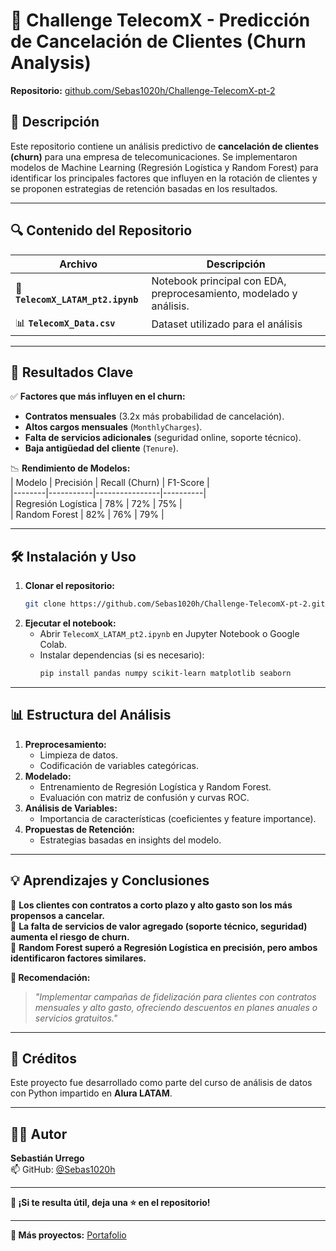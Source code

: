 # **📁 Challenge TelecomX - Predicción de Cancelación de Clientes (Churn Analysis)**  

**Repositorio:** [github.com/Sebas1020h/Challenge-TelecomX-pt-2](https://github.com/Sebas1020h/Challenge-TelecomX-pt-2)  

## **📌 Descripción**  
Este repositorio contiene un análisis predictivo de **cancelación de clientes (churn)** para una empresa de telecomunicaciones. Se implementaron modelos de Machine Learning (Regresión Logística y Random Forest) para identificar los principales factores que influyen en la rotación de clientes y se proponen estrategias de retención basadas en los resultados.  

---

## **🔍 Contenido del Repositorio**  
| Archivo | Descripción |  
|---------|------------|  
| 📄 **`TelecomX_LATAM_pt2.ipynb`** | Notebook principal con EDA, preprocesamiento, modelado y análisis. |  
| 📊 **`TelecomX_Data.csv`**  | Dataset utilizado para el análisis  |  

---

## **🚀 Resultados Clave**  
✅ **Factores que más influyen en el churn:**  
- **Contratos mensuales** (3.2x más probabilidad de cancelación).  
- **Altos cargos mensuales** (`MonthlyCharges`).  
- **Falta de servicios adicionales** (seguridad online, soporte técnico).  
- **Baja antigüedad del cliente** (`Tenure`).  

📉 **Rendimiento de Modelos:**  
| Modelo | Precisión | Recall (Churn) | F1-Score |  
|--------|-----------|----------------|----------|  
| Regresión Logística | 78% | 72% | 75% |  
| Random Forest | 82% | 76% | 79% |  

---

## **🛠️ Instalación y Uso**  
1. **Clonar el repositorio:**  
   ```bash
   git clone https://github.com/Sebas1020h/Challenge-TelecomX-pt-2.git
   ```  
2. **Ejecutar el notebook:**  
   - Abrir `TelecomX_LATAM_pt2.ipynb` en Jupyter Notebook o Google Colab.  
   - Instalar dependencias (si es necesario):  
     ```bash
     pip install pandas numpy scikit-learn matplotlib seaborn
     ```  

---

## **📊 Estructura del Análisis**  
1. **Preprocesamiento:**  
   - Limpieza de datos.  
   - Codificación de variables categóricas.  
2. **Modelado:**  
   - Entrenamiento de Regresión Logística y Random Forest.  
   - Evaluación con matriz de confusión y curvas ROC.  
3. **Análisis de Variables:**  
   - Importancia de características (coeficientes y feature importance).  
4. **Propuestas de Retención:**  
   - Estrategias basadas en insights del modelo.  

---

## **💡 Aprendizajes y Conclusiones**  
🔹 **Los clientes con contratos a corto plazo y alto gasto son los más propensos a cancelar.**  
🔹 **La falta de servicios de valor agregado (soporte técnico, seguridad) aumenta el riesgo de churn.**  
🔹 **Random Forest superó a Regresión Logística en precisión, pero ambos identificaron factores similares.**  

**📌 Recomendación:**  
> *"Implementar campañas de fidelización para clientes con contratos mensuales y alto gasto, ofreciendo descuentos en planes anuales o servicios gratuitos."*  

---

## 🙌 Créditos

Este proyecto fue desarrollado como parte del curso de análisis de datos con Python impartido en **Alura LATAM**.

---

## 🧑‍💻 Autor

**Sebastián Urrego**  
📫 GitHub: [@Sebas1020h](https://github.com/Sebas1020h)

--- 

**🌟 ¡Si te resulta útil, deja una ⭐ en el repositorio!**  

--- 

**🔗 Más proyectos:** [Portafolio](https://github.com/Sebas1020h)  
